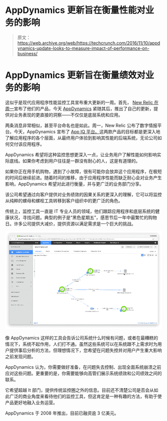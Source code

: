 # AppDynamics 更新旨在衡量性能对业务的影响 

> 原文：<https://web.archive.org/web/https://techcrunch.com/2016/11/10/appdynamics-update-looks-to-measure-impact-of-performance-on-business/>

# AppDynamics 更新旨在衡量绩效对业务的影响

这似乎是现代应用程序性能监控工具宣布重大更新的一周。首先， [New Relic 在周一](https://web.archive.org/web/20221208104909/https://beta.techcrunch.com/2016/11/07/new-relic-extends-monitoring-to-containers-and-micro-service-environments/)宣布了他们的产品，今天 [AppDynamics](https://web.archive.org/web/20221208104909/http://www.appdynamics.com/) 紧随其后，推出了自己的更新，提供对业务表现的更直接的洞察——不仅仅是底层系统和应用。

两条消息非常相似，甚至平台命名也是如此。周一，New Relic 公布了数字情报平台。今天，AppDynamics 宣布了 [App IQ 平台。](https://web.archive.org/web/20221208104909/https://www.appdynamics.com/app-iq-platform/)这两款产品的目标都是更深入地了解应用程序的各个层面，从最终用户体验到影响其性能的后端系统，无论公司如何交付该应用程序。

AppDynamics 希望将这种监控思想更深入一点，让业务用户了解性能如何影响实际底线。如果你考虑到用户往往是一群没有耐心的人，这是有道理的。

如果你正在用手机购物，遇到了小故障，很有可能你会放弃这个应用程序，在极短的时间后继续前进。随着时间的推移，由于应用程序性能而缺乏耐心会对业务产生影响，AppDynamics 希望对此进行衡量，并与更广泛的业务部门分享。

该公司希望通过向客户提供对业务绩效的因果关系的更深入的理解，它可以将监控从纯粹的螺母和螺栓工具转移到客户组织中的更广泛的角色。

传统上，监控工具一直是 IT 专业人员的领域，他们跟踪应用程序和底层系统的健康状况，寻找问题。典型的例子是“黑色星期五”，感恩节后一年中最繁忙的购物日。许多公司提供大减价，提供资源以满足需求是一个巨大的挑战。

![appd_business_iq_dashboard-1](img/6a5e03f101908b94ecb56ddafbd1411a.png)

像 AppDynamics 这样的工具会告诉公司系统什么时候有问题，或者在最糟糕的情况下，系统不起作用，人们打不通。虽然这些系统可以在系统跟不上需求时为用户提供事后分析的方法，但理想情况下，您希望在问题失控并对用户产生重大影响之前发现问题。

AppDynamics 认为，你需要做好准备，在问题失去控制、出现全面系统崩溃之前应对这些问题。更重要的是，你需要能够向高管们展示系统绩效和公司绩效之间的联系。

它希望超越 It 部门，提供传统监控圈之外的信息。目前还不清楚公司是否会从如此广泛的商业角度来看待他们的监控工具，但这肯定是一种有趣的方法，有助于使产品更好地融入业务运营。

AppDynamics 于 2008 年推出，目前已融资逾 3 亿美元。